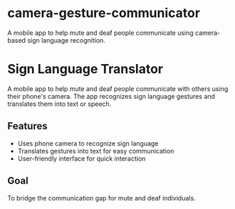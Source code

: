# camera-gesture-communicator
A mobile app to help mute and deaf people communicate using camera-based sign language recognition.
# Sign Language Translator

A mobile app to help mute and deaf people communicate with others using their phone's camera. The app recognizes sign language gestures and translates them into text or speech.

## Features
- Uses phone camera to recognize sign language
- Translates gestures into text for easy communication
- User-friendly interface for quick interaction

## Goal
To bridge the communication gap for mute and deaf individuals.

